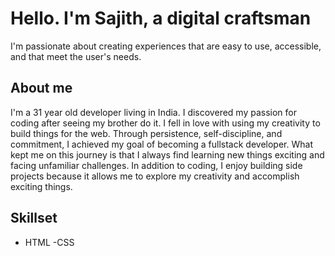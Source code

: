 # Hello. I'm Sajith, a digital craftsman

I'm passionate about creating experiences that are easy to use, accessible, and that meet the user's needs.

## About me

I'm a 31 year old developer living in India. I discovered my passion for coding after seeing my brother do it. I fell in love with using my creativity to build things for the web. Through persistence, self-discipline, and commitment, I achieved my goal of becoming a fullstack developer. What kept me on this journey is that I always find learning new things exciting and facing unfamiliar challenges. In addition to coding, I enjoy building side projects because it allows me to explore my creativity and accomplish exciting things.

## Skillset

- HTML   -CSS 
